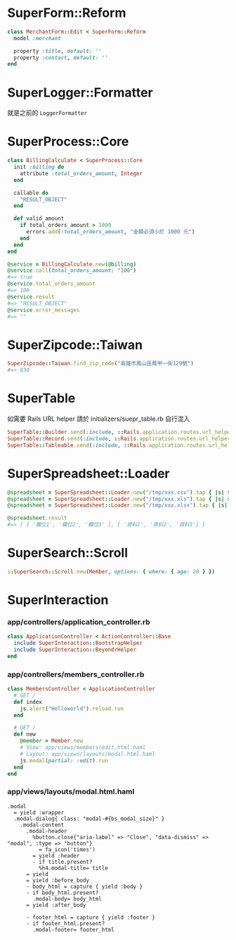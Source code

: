 # SuperForm::Reform

```ruby
class MerchantForm::Edit < SuperForm::Reform
  model :merchant

  property :title, default: ''
  property :contact, default: ''
end

```

# SuperLogger::Formatter

就是之前的 `LoggerFormatter`

# SuperProcess::Core

```ruby
class BillingCalculate < SuperProcess::Core
  init :billing do
    attribute :total_orders_amount, Integer
  end

  callable do
    "RESULT_OBJECT"
  end

  def valid_amount
    if total_orders_amount > 1000
      errors.add(:total_orders_amount, "金額必須小於 1000 元")
    end
  end
end

@service = BillingCalculate.new(@billing)
@service.call(total_orders_amount: "100")
#=> true
@service.total_orders_amount 
#=> 100
@service.result 
#=> "RESULT_OBJECT"
@service.error_messages
#=> ""
```

# SuperZipcode::Taiwan

```ruby
SuperZipcode::Taiwan.find_zip_code("高雄市鳳山區鳳甲一街129號")
#=> 830
```

# SuperTable

如需要 Rails URL helper 請於 initializers/suepr_table.rb 自行混入

```ruby
SuperTable::Builder.send(:include, ::Rails.application.routes.url_helpers)
SuperTable::Record.send(:include, ::Rails.application.routes.url_helpers)
SuperTable::Tableable.send(:include, ::Rails.application.routes.url_helpers)
```

# SuperSpreadsheet::Loader

```ruby
@spreadsheet = SuperSpreadsheet::Loader.new("/tmp/xxx.csv").tap { |s| s.call }
@spreadsheet = SuperSpreadsheet::Loader.new("/tmp/xxx.xls").tap { |s| s.call }
@spreadsheet = SuperSpreadsheet::Loader.new("/tmp/xxx.xlsx").tap { |s| s.call }

@spreadsheet.result
#=> [ [ '欄位1', '欄位2', '欄位3' ], [ '資料1', '資料2', '資料3'] ]
```

# SuperSearch::Scroll

```ruby
::SuperSearch::Scroll.new(Member, options: { where: { age: 20 } })
```

# SuperInteraction

### app/controllers/application_controller.rb

```ruby
class ApplicationController < ActionController::Base
  include SuperInteraction::BootstrapHelper
  include SuperInteraction::BeyondrHelper
end
```

### app/controllers/members_controller.rb

```ruby
class MembersController < ApplicationController
  # GET /
  def index
    js.alert("Helloworld").reload.run
  end

  # GET /
  def new
    @member = Member.new
    # View: app/views/members/edit.html.haml
    # Layout: app/views/layouts/modal.html.haml
    js.modal(partial: :edit).run
  end
end
```

### app/views/layouts/modal.html.haml

```haml
.modal
  = yield :wrapper
  .modal-dialog{ class: "modal-#{bs_modal_size}" }
    .modal-content
      .modal-header
        %button.close{"aria-label" => "Close", "data-dismiss" => "modal", :type => "button"}
          = fa_icon('times')
        = yield :header
        - if title.present?
          %h4.modal-title= title
      = yield
      = yield :before_body
      - body_html = capture { yield :body }
      - if body_html.present?
        .modal-body= body_html
      = yield :after_body

      - footer_html = capture { yield :footer }
      - if footer_html.present?
        .modal-footer= footer_html

```
